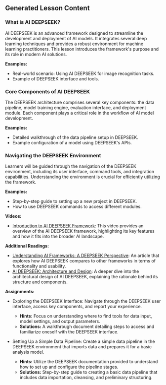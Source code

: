 

## Generated Lesson Content

### What is AI DEEPSEEK?

AI DEEPSEEK is an advanced framework designed to streamline the development and deployment of AI models. It integrates several deep learning techniques and provides a robust environment for machine learning practitioners. This lesson introduces the framework's purpose and its role in modern AI solutions.

**Examples:**
- Real-world scenario: Using AI DEEPSEEK for image recognition tasks.
- Example of DEEPSEEK interface and tools.

### Core Components of AI DEEPSEEK

The DEEPSEEK architecture comprises several key components: the data pipeline, model training engine, evaluation interface, and deployment module. Each component plays a critical role in the workflow of AI model development.

**Examples:**
- Detailed walkthrough of the data pipeline setup in DEEPSEEK.
- Example configuration of a model using DEEPSEEK's APIs.

### Navigating the DEEPSEEK Environment

Learners will be guided through the navigation of the DEEPSEEK environment, including its user interface, command tools, and integration capabilities. Understanding the environment is crucial for efficiently utilizing the framework.

**Examples:**
- Step-by-step guide to setting up a new project in DEEPSEEK.
- How to use DEEPSEEK commands to access different modules.

**Videos:**
- [Introduction to AI DEEPSEEK Framework](https://example.com/introduction-ai-deepseek): This video provides an overview of the AI DEEPSEEK framework, highlighting its key features and how it fits into the broader AI landscape.

**Additional Readings:**
- [Understanding AI Frameworks: A DEEPSEEK Perspective](https://example.com/deepseek-perspective): An article that explores how AI DEEPSEEK compares to other frameworks in terms of functionality and usability.
- [AI DEEPSEEK: Architecture and Design](https://example.com/deepseek-architecture): A deeper dive into the architectural design of AI DEEPSEEK, explaining the rationale behind its structure and components.

**Assignments:**
- Exploring the DEEPSEEK Interface: Navigate through the DEEPSEEK user interface, access key components, and report your experience.
  - **Hints:** Focus on understanding where to find tools for data input, model settings, and output parameters.
  - **Solutions:** A walkthrough document detailing steps to access and familiarize oneself with the DEEPSEEK interface.

- Setting Up a Simple Data Pipeline: Create a simple data pipeline in the DEEPSEEK environment that imports data and prepares it for a basic analysis model.
  - **Hints:** Utilize the DEEPSEEK documentation provided to understand how to set up and configure the pipeline stages.
  - **Solutions:** Step-by-step guide to creating a basic data pipeline that includes data importation, cleansing, and preliminary structuring.


